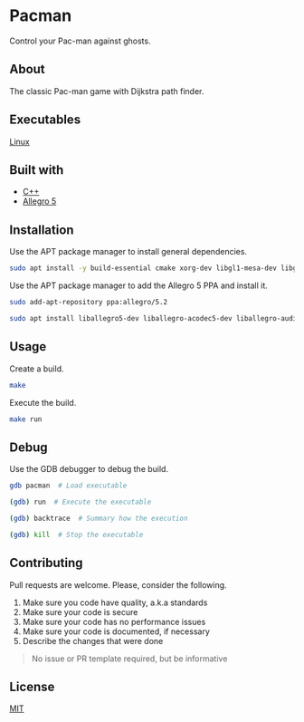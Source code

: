 # Pacman

Control your Pac-man against ghosts.

## About

The classic Pac-man game with Dijkstra path finder.

## Executables

[Linux](./pacman)

## Built with

- [C++](https://en.cppreference.com/w/)
- [Allegro 5](https://liballeg.org/)

## Installation

Use the APT package manager to install general dependencies.

```bash
sudo apt install -y build-essential cmake xorg-dev libgl1-mesa-dev libglu-dev libpng-dev libz-dev libcurl4-gnutls-dev libfreetype6-dev libjpeg-dev libvorbis-dev libopenal-dev libphysfs-dev libgtk2.0-dev libasound-dev libflac-dev libdumb1-dev exuberant-ctags pngcrush
```

Use the APT package manager to add the Allegro 5 PPA and install it.

```bash
sudo add-apt-repository ppa:allegro/5.2
```

```bash
sudo apt install liballegro5-dev liballegro-acodec5-dev liballegro-audio5-dev liballegro-dialog5-dev liballegro-image5-dev liballegro-physfs5-dev liballegro-ttf5-dev liballegro-video5-dev
```

## Usage

Create a build.

```bash
make
```

Execute the build.

```bash
make run
```

## Debug

Use the GDB debugger to debug the build.

```bash
gdb pacman  # Load executable
```

```bash
(gdb) run  # Execute the executable
```

```bash
(gdb) backtrace  # Summary how the execution
```

```bash
(gdb) kill  # Stop the executable
```

## Contributing

Pull requests are welcome. Please, consider the following.

1. Make sure you code have quality, a.k.a standards
2. Make sure your code is secure
3. Make sure your code has no performance issues
4. Make sure your code is documented, if necessary
5. Describe the changes that were done

> No issue or PR template required, but be informative

## License

[MIT](./LICENSE.md)

